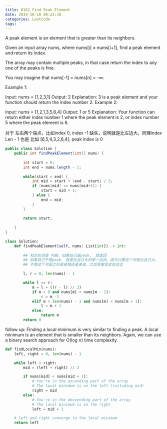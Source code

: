 ```yaml
---
title: 0162 Find Peak Element
date: 2019-10-18 00:22:10
categories: LeetCode
tags:
---
```



A peak element is an element that is greater than its neighbors.

Given an input array nums, where nums[i] ≠ nums[i+1], find a peak element and return its index.

The array may contain multiple peaks, in that case return the index to any one of the peaks is fine.

You may imagine that nums[-1] = nums[n] = -∞.

Example 1:

Input: nums = [1,2,3,1]
Output: 2
Explanation: 3 is a peak element and your function should return the index number 2.
Example 2:

Input: nums = [1,2,1,3,5,6,4]
Output: 1 or 5 
Explanation: Your function can return either index number 1 where the peak element is 2, 
             or index number 5 where the peak element is 6.

对于 左右两个端点，比如index 0, index -1 缺失，说明就是比左边大，同理index Len - 1 也是
比如 [6,5,4,3,2,6,4], peak index is 0


```java
public class Solution {
    public int findPeakElement(int[] nums) {
        
        int start = 0;
        int end = nums.length - 1;
        
        while(start < end) {
            int mid = start + (end - start) / 2;
            if (nums[mid] <= nums[mid+1]) {
                start = mid + 1;
            } else {
                end = mid;
            }
        }
        
        return start;
        
    }
}
```

```python
class Solution:
    def findPeakElement(self, nums: List[int]) -> int:
        
        ## 和左右邻居 判断，如果自己是peak， 就返回
        ## 如果自己不是peak, 就是比自己大的那一边找，因为只要这个邻居比自己大，
        ## 不管这个邻居之后是递增还是递减，之后答案肯定在这边

        l, r = 0, len(nums) - 1

        while l <= r:
            m = l + ((r - l) // 2)
            if m > 0 and nums[m] < nums[m - 1]:
                r = m -1
            elif m < len(nums) - 1 and nums[m] < nums[m + 1]:
                l = m + 1
            else:
                return m
        return 0
```

follow up:
Finding a local minimum is very similar to finding a peak. A local minimum is an element that is smaller than its neighbors. Again, we can use a binary search approach for O(log n) time complexity.

```python
def findLocalMin(nums):
    left, right = 0, len(nums) - 1

    while left < right:
        mid = (left + right) // 2

        if nums[mid] < nums[mid + 1]:
            # You're in the ascending part of the array
            # The local minimum is on the left (including mid)
            right = mid
        else:
            # You're in the descending part of the array
            # The local minimum is on the right
            left = mid + 1

    # left and right converge to the local minimum
    return left
```

